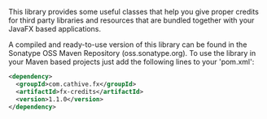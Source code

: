 This library provides some useful classes that help you give proper credits
for third party libraries and resources that are bundled together with your
 JavaFX based applications.

A compiled and ready-to-use version of this library can be found in the
Sonatype OSS Maven Repository (oss.sonatype.org). To use the library
in your Maven based projects just add the following lines to your
'pom.xml':

```xml
<dependency>
  <groupId>com.cathive.fx</groupId>
  <artifactId>fx-credits</artifactId>
  <version>1.1.0</version>
</dependency>
```

